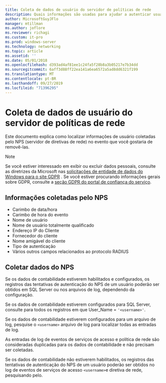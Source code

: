 ```yaml
---
title: Coleta de dados de usuário do servidor de políticas de rede
description: Quais informações são usadas para ajudar a autenticar usuários pelo servidor de políticas de rede no Windows Server 2016.
author: MicrosoftGuyJFlo
manager: mtillman
ms.author: joflore
ms.reviewer: richagi
ms.custom: it-pro
ms.prod: windows-server
ms.technology: networking
ms.topic: article
ms.assetid: ''
ms.date: 05/01/2018
ms.openlocfilehash: d393ad4af81ee1c24fa5f28b8a3b05217e7b34dd
ms.sourcegitcommit: 6aff3d88ff22ea141a6ea6572a5ad8dd6321f199
ms.translationtype: MT
ms.contentlocale: pt-BR
ms.lasthandoff: 09/27/2019
ms.locfileid: "71396295"
---
```

# <a name="network-policy-server-user-data-collection"></a>Coleta de dados de usuário do servidor de políticas de rede

Este documento explica como localizar informações de usuário coletadas pelo NPS (servidor de diretivas de rede) no evento que você gostaria de removê-las.

>[!Note]
>Se você estiver interessado em exibir ou excluir dados pessoais, consulte as diretrizes da Microsoft nas [solicitações de entidade de dados do Windows para o site GDPR](https://docs.microsoft.com/microsoft-365/compliance/gdpr-dsr-windows) . Se você estiver procurando informações gerais sobre GDPR, consulte a [seção GDPR do portal de confiança do serviço](https://servicetrust.microsoft.com/ViewPage/GDPRGetStarted).

## <a name="information-collected-by-nps"></a>Informações coletadas pelo NPS

- Carimbo de data/hora
- Carimbo de hora do evento
- Nome de usuário
- Nome de usuário totalmente qualificado
- Endereço IP do Cliente
- Fornecedor do cliente
- Nome amigável do cliente
- Tipo de autenticação
- Vários outros campos relacionados ao protocolo RADIUS

## <a name="gather-data-from-nps"></a>Coletar dados do NPS

Se os dados de contabilidade estiverem habilitados e configurados, os registros das tentativas de autenticação do NPS de um usuário poderão ser obtidos em SQL Server ou nos arquivos de log, dependendo da configuração. 

Se os dados de contabilidade estiverem configurados para SQL Server, consulte para todos os registros em que User_Name = `'<username>'`.

Se os dados de contabilidade estiverem configurados para um arquivo de log, pesquise o `<username>` arquivo de log para localizar todas as entradas de log.

As entradas de log de eventos de serviços de acesso e política de rede são consideradas duplicadas para os dados de contabilidade e não precisam ser coletadas.

Se os dados de contabilidade não estiverem habilitados, os registros das tentativas de autenticação do NPS de um usuário poderão ser obtidos no log de eventos de serviços de acesso `<username>`e diretiva de rede, pesquisando pelo.
